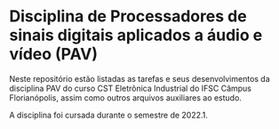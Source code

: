 # Disciplina de Processadores de sinais digitais aplicados a áudio e vídeo (PAV)

Neste repositório estão listadas as tarefas e seus desenvolvimentos da disciplina PAV do curso CST Eletrônica Industrial do IFSC Câmpus Florianópolis, assim como outros arquivos auxiliares ao estudo. 

A disciplina foi cursada durante o semestre de 2022.1.
